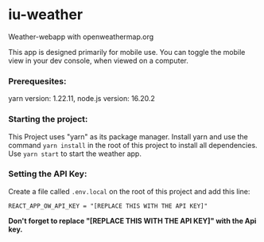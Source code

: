 # iu-weather
Weather-webapp with openweathermap.org

This app is designed primarily for mobile use. You can toggle the mobile view in your dev console, when viewed on a computer.

### Prerequesites:
yarn version: 1.22.11, node.js version: 16.20.2

### Starting the project:
This Project uses "yarn" as its package manager. Install yarn and use the command `yarn install` in the root of this project to install all dependencies.<br>
Use `yarn start` to start the weather app.

### Setting the API Key:
Create a file called `.env.local` on the root of this project and add this line:
```
REACT_APP_OW_API_KEY = "[REPLACE THIS WITH THE API KEY]"
```
**Don't forget to replace "[REPLACE THIS WITH THE API KEY]" with the Api key.**
